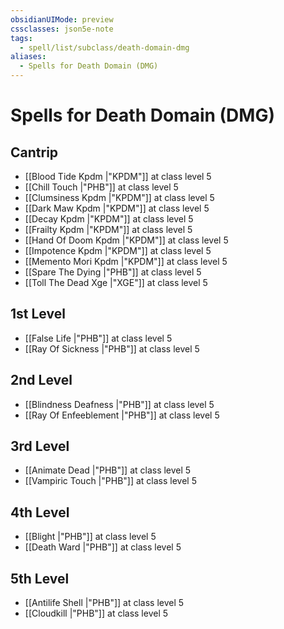 ```yaml
---
obsidianUIMode: preview
cssclasses: json5e-note
tags:
  - spell/list/subclass/death-domain-dmg
aliases:
  - Spells for Death Domain (DMG)
---
```

# Spells for Death Domain (DMG)

## Cantrip

- [[Blood Tide Kpdm \|"KPDM"]] at class level 5
- [[Chill Touch \|"PHB"]] at class level 5
- [[Clumsiness Kpdm \|"KPDM"]] at class level 5
- [[Dark Maw Kpdm \|"KPDM"]] at class level 5
- [[Decay Kpdm \|"KPDM"]] at class level 5
- [[Frailty Kpdm \|"KPDM"]] at class level 5
- [[Hand Of Doom Kpdm \|"KPDM"]] at class level 5
- [[Impotence Kpdm \|"KPDM"]] at class level 5
- [[Memento Mori Kpdm \|"KPDM"]] at class level 5
- [[Spare The Dying \|"PHB"]] at class level 5
- [[Toll The Dead Xge \|"XGE"]] at class level 5

## 1st Level

- [[False Life \|"PHB"]] at class level 5
- [[Ray Of Sickness \|"PHB"]] at class level 5

## 2nd Level

- [[Blindness Deafness \|"PHB"]] at class level 5
- [[Ray Of Enfeeblement \|"PHB"]] at class level 5

## 3rd Level

- [[Animate Dead \|"PHB"]] at class level 5
- [[Vampiric Touch \|"PHB"]] at class level 5

## 4th Level

- [[Blight \|"PHB"]] at class level 5
- [[Death Ward \|"PHB"]] at class level 5

## 5th Level

- [[Antilife Shell \|"PHB"]] at class level 5
- [[Cloudkill \|"PHB"]] at class level 5
